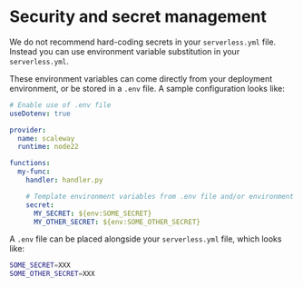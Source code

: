 # Security and secret management

We do not recommend hard-coding secrets in your `serverless.yml` file. Instead you can use environment variable substitution in your `serverless.yml`.

These environment variables can come directly from your deployment environment, or be stored in a `.env` file. A sample configuration looks like:

```yml
# Enable use of .env file
useDotenv: true

provider:
  name: scaleway
  runtime: node22

functions:
  my-func:
    handler: handler.py

    # Template environment variables from .env file and/or environment variables
    secret:
      MY_SECRET: ${env:SOME_SECRET}
      MY_OTHER_SECRET: ${env:SOME_OTHER_SECRET}
```

A `.env` file can be placed alongside your `serverless.yml` file, which looks like:

```bash
SOME_SECRET=XXX
SOME_OTHER_SECRET=XXX
```
